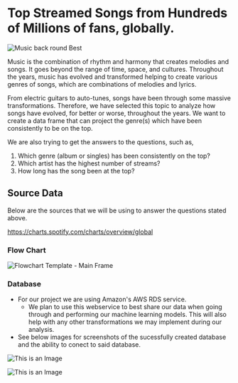 # Top Streamed Songs from Hundreds of Millions of fans, globally. 

![Music back round Best](https://user-images.githubusercontent.com/97486216/180366857-01c76bba-445e-469f-b123-70bef6e8782e.jpg)

Music is the combination of rhythm and harmony that creates melodies and songs.
It goes beyond the range of time, space, and cultures. Throughout the years, music has evolved and transformed helping to create various genres of songs, which are combinations of melodies and lyrics. 

From electric guitars to auto-tunes, songs have been through some massive transformations. Therefore, we have selected this topic to analyze how songs have evolved, for better or worse, throughout the years. We want to create a data frame that can project the genre(s) which have been consistently to be on the top.

We are also trying to get the answers to the questions, such as, 

1. Which genre (album or singles) has been consistently on the top?
2. Which artist has the highest number of streams?
3. How long has the song been at the top?

## Source Data
Below are the sources that we will be using to answer the questions stated above.

https://charts.spotify.com/charts/overview/global 

### Flow Chart
![Flowchart Template - Main Frame](https://user-images.githubusercontent.com/97486216/180625518-b455c657-8762-4bd9-8033-e78cecdcbbaf.jpg)

### Database
   - For our project we are using Amazon's AWS RDS service.
        - We plan to use this webservice to best share our data when going through and performing our machine learning models.  This will also help with any other transformations we may implement during our analysis.
   - See below images for screenshots of the sucessfully created database and the ability to conect to said database.

![This is an Image]()

![This is an Image]()
